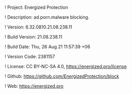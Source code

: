 ! Project: Energized Protection

! Description: ad.porn.malware blocking.

! Version: 6.32.0810.21.08.238.11

! Build Version: 21.08.238.11

! Build Date: Thu, 26 Aug 21 11:57:39 +06

! Version Code: 2381157

! License: CC BY-NC-SA 4.0, https://energized.pro/license

! Github: https://github.com/EnergizedProtection/block

! Web: https://energized.pro
